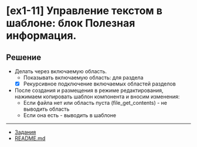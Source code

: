 # [ex1-11] Управление текстом в шаблоне: блок Полезная информация.

## Решение

* Делать через включаемую область.
    * Показывать включаемую область: для раздела
    * [x] Рекурсивное подключение включаемых областей разделов

* После создания и размещения в режиме редактирования, нажимаем копировать шаблон компонента и вносим изменения: 
    * Если файла нет или область пуста (file_get_contents) - не выводить область
    * Если она есть - выводить в шаблоне

____
* [Задания](../tasks.md)
* [README.md](../../README.md)
